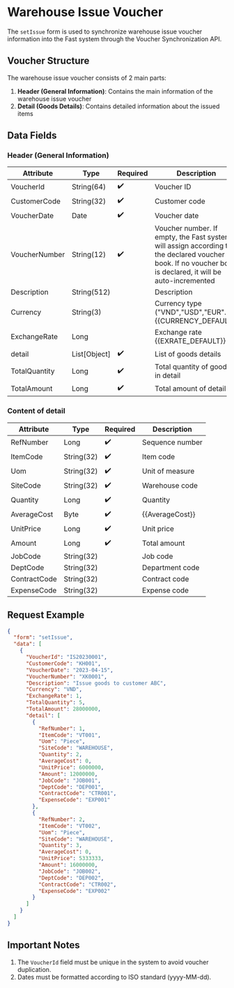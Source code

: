 # Warehouse Issue Voucher

The `setIssue` form is used to synchronize warehouse issue voucher information into the Fast system through the Voucher Synchronization API.

## Voucher Structure

The warehouse issue voucher consists of 2 main parts:

1. **Header (General Information)**: Contains the main information of the warehouse issue voucher
2. **Detail (Goods Details)**: Contains detailed information about the issued items

## Data Fields

### Header (General Information)

| Attribute    | Type        | Required | Description          |
|--------------|-------------|----------|----------------------|
| VoucherId    | String(64)  | ✔️       | Voucher ID           |
| CustomerCode | String(32)  | ✔️       | Customer code        |
| VoucherDate  | Date        | ✔️       | Voucher date         |
| VoucherNumber| String(12)  | ✔️       | Voucher number. If empty, the Fast system will assign according to the declared voucher book. If no voucher book is declared, it will be auto-incremented |
| Description  | String(512) |          | Description          |
| Currency     | String(3)   |          | Currency type ("VND","USD","EUR"...).<br/>{{CURRENCY_DEFAULT}}<br/>|
| ExchangeRate | Long        |          | Exchange rate <br/>{{EXRATE_DEFAULT}}<br/>|
| <span class="highlight-key">detail</span>       | List[Object]| ✔️       | List of goods details |
| TotalQuantity| Long        | ✔️       | Total quantity of goods in <span class="highlight-key">detail</span>|
| TotalAmount  | Long        | ✔️       | Total amount of <span class="highlight-key">detail</span>|

### Content of <span class="highlight-key">detail</span>

| Attribute    | Type        | Required | Description          |
|--------------|-------------|----------|----------------------|
| RefNumber    | Long        | ✔️       | Sequence number      |
| ItemCode     | String(32)  | ✔️       | Item code            |
| Uom          | String(32)  | ✔️       | Unit of measure      |
| SiteCode     | String(32)  | ✔️       | Warehouse code       |
| Quantity     | Long        | ✔️       | Quantity             |
| AverageCost  | Byte        | ✔️       | {{AverageCost}}      |
| UnitPrice    | Long        | ✔️       | Unit price           |
| Amount       | Long        | ✔️       | Total amount         |
| JobCode      | String(32)  |          | Job code             |
| DeptCode     | String(32)  |          | Department code      |
| ContractCode | String(32)  |          | Contract code        |
| ExpenseCode  | String(32)  |          | Expense code         |

## Request Example

```json
{
  "form": "setIssue",
  "data": [
    {
      "VoucherId": "IS20230001",
      "CustomerCode": "KH001",
      "VoucherDate": "2023-04-15",
      "VoucherNumber": "XK0001",
      "Description": "Issue goods to customer ABC",
      "Currency": "VND",
      "ExchangeRate": 1,
      "TotalQuantity": 5,
      "TotalAmount": 28000000,
      "detail": [
        {
          "RefNumber": 1,
          "ItemCode": "VT001",
          "Uom": "Piece",
          "SiteCode": "WAREHOUSE",
          "Quantity": 2,
          "AverageCost": 0,
          "UnitPrice": 6000000,
          "Amount": 12000000,
          "JobCode": "JOB001",
          "DeptCode": "DEP001",
          "ContractCode": "CTR001",
          "ExpenseCode": "EXP001"
        },
        {
          "RefNumber": 2,
          "ItemCode": "VT002",
          "Uom": "Piece",
          "SiteCode": "WAREHOUSE",
          "Quantity": 3,
          "AverageCost": 0,
          "UnitPrice": 5333333,
          "Amount": 16000000,
          "JobCode": "JOB002",
          "DeptCode": "DEP002",
          "ContractCode": "CTR002",
          "ExpenseCode": "EXP002"
        }
      ]
    }
  ]
}
```

## Important Notes

1. The `VoucherId` field must be unique in the system to avoid voucher duplication.
2. Dates must be formatted according to ISO standard (yyyy-MM-dd).